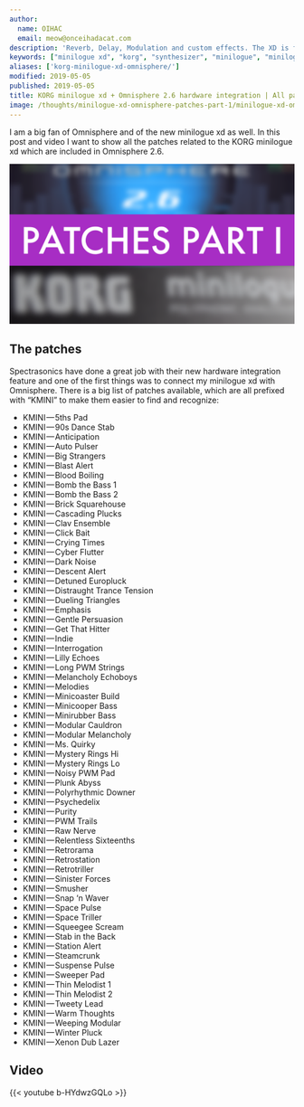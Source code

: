 ```yaml
---
author:
  name: OIHAC
  email: meow@onceihadacat.com
description: 'Reverb, Delay, Modulation and custom effects. The XD is full of awesome digital effects. get your ears ready!'
keywords: ["minilogue xd", "korg", "synthesizer", "minilogue", "minilogue xd desktop", "omnisphere 2.6", "hardware integration"]
aliases: ['korg-minilogue-xd-omnisphere/']
modified: 2019-05-05
published: 2019-05-05
title: KORG minilogue xd + Omnisphere 2.6 hardware integration | All patches
image: /thoughts/minilogue-xd-omnisphere-patches-part-1/minilogue-xd-omnisphere-patches-part-1.png
---
```


I am a big fan of Omnisphere and of the new minilogue xd as well. In this post and video I want to show all the patches related to the KORG minilogue xd which are included in Omnisphere 2.6.

![Minilogue xd and Omnisphere Patches](minilogue-xd-omnisphere-patches-part-1.png "Minilogue xd and Omnisphere Patches")

## The patches

Spectrasonics have done a great job with their new hardware integration feature and one of the first things was to connect my minilogue xd with Omnisphere. There is a big list of patches available, which are all prefixed with “KMINI” to make them easier to find and recognize:

- KMINI — 5ths Pad
- KMINI — 90s Dance Stab
- KMINI — Anticipation
- KMINI — Auto Pulser
- KMINI — Big Strangers
- KMINI — Blast Alert
- KMINI — Blood Boiling
- KMINI — Bomb the Bass 1
- KMINI — Bomb the Bass 2
- KMINI — Brick Squarehouse
- KMINI — Cascading Plucks
- KMINI — Clav Ensemble
- KMINI — Click Bait
- KMINI — Crying Times
- KMINI — Cyber Flutter
- KMINI — Dark Noise
- KMINI — Descent Alert
- KMINI — Detuned Europluck
- KMINI — Distraught Trance Tension
- KMINI — Dueling Triangles
- KMINI — Emphasis
- KMINI — Gentle Persuasion
- KMINI — Get That Hitter
- KMINI — Indie
- KMINI — Interrogation
- KMINI — Lilly Echoes
- KMINI — Long PWM Strings
- KMINI — Melancholy Echoboys
- KMINI — Melodies
- KMINI — Minicoaster Build
- KMINI — Minicooper Bass
- KMINI — Minirubber Bass
- KMINI — Modular Cauldron
- KMINI — Modular Melancholy
- KMINI — Ms. Quirky
- KMINI — Mystery Rings Hi
- KMINI — Mystery Rings Lo
- KMINI — Noisy PWM Pad
- KMINI — Plunk Abyss
- KMINI — Polyrhythmic Downer
- KMINI — Psychedelix
- KMINI — Purity
- KMINI — PWM Trails
- KMINI — Raw Nerve
- KMINI — Relentless Sixteenths
- KMINI — Retrorama
- KMINI — Retrostation
- KMINI — Retrotriller
- KMINI — Sinister Forces
- KMINI — Smusher
- KMINI — Snap ‘n Waver
- KMINI — Space Pulse
- KMINI — Space Triller
- KMINI — Squeegee Scream
- KMINI — Stab in the Back
- KMINI — Station Alert
- KMINI — Steamcrunk
- KMINI — Suspense Pulse
- KMINI — Sweeper Pad
- KMINI — Thin Melodist 1
- KMINI — Thin Melodist 2
- KMINI — Tweety Lead
- KMINI — Warm Thoughts
- KMINI — Weeping Modular
- KMINI — Winter Pluck
- KMINI — Xenon Dub Lazer

## Video

{{< youtube b-HYdwzGQLo >}}


